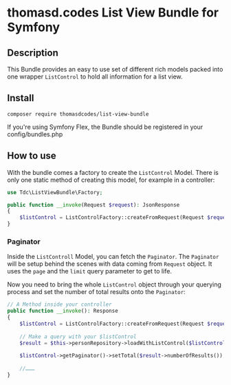 # thomasd.codes List View Bundle for Symfony

## Description

This Bundle provides an easy to use set of different rich models packed into one wrapper ```ListControl``` to hold all information for a list view.

## Install
```shell
composer require thomasdcodes/list-view-bundle
```
If you're using Symfony Flex, the Bundle should be registered in your config/bundles.php

## How to use
With the bundle comes a factory to create the ```ListControl``` Model. There is only one static method of creating this model, for example in a controller:

```php
use Tdc\ListViewBundle\Factory;

public function __invoke(Request $request): JsonResponse
{
    $listControl = ListControlFactory::createFromRequest(Request $request);
}
```

### Paginator
Inside the ```ListControll``` Model, you can fetch the ```Paginator```. The ```Paginator``` will be setup behind the scenes with data coming from ```Request``` object. It uses the ```page``` and the ```limit``` query parameter to get to life.

Now you need to bring the whole ```ListControl``` object through your querying process and set the number of total results onto the ```Paginator```:

```php
// A Method inside your controller
public function __invoke(): Response
{
    $listControl = ListControlFactory::createFromRequest(Request $request);
    
    // Make a query with your $listControl
    $result = $this->personRepository->loadWithListControl($listControl);
    
    $listControl->getPaginator()->setTotal($result->numberOfResults());
    
    //………
}

```